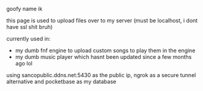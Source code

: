 goofy name ik

this page is used to upload files over to my server (must be localhost, i dont have ssl shit bruh)

currently used in:

- my dumb fnf engine to upload custom songs to play them in the engine
- my dumb music player which hasnt been updated since a few months ago lol

using sancopublic.ddns.net:5430 as the public ip, ngrok as a secure tunnel alternative and pocketbase as my database
